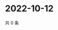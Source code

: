 # 2022-10-12

共 0 条

<!-- BEGIN WEIBO -->
<!-- 最后更新时间 Wed Oct 12 2022 15:17:20 GMT+0800 (China Standard Time) -->

<!-- END WEIBO -->
